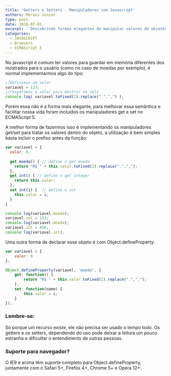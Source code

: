 ```yaml
---
title: 'Getters e Setters - Manipuladores com Javascript'
authors: Morais Junior
type: post
date: 2018-07-01
excerpt: ' Descobrindo formas elegantes de manipular valores de objetos'
categories:
  - JAVASCRIPT
  - Browsers  
  - ECMAScript 5
---
```

No javascript é comum ter valores para guardar em memória diferentes dos mostrados para o usuário (como no caso de moedas por exemplo), é normal implementarmos algo do tipo:

```javascript
//definimos um valor
variavel = 123;
//resgatamos o valor para mostrar na tela
console.log( variavel.toFixed(2).replace(".",",") );
```

Porém essa não é a forma mais elegante, para melhorar essa semântica e facilitar nossa vida foram incluídos os manipuladores get e set no ECMAScript 5.

A melhor forma de fazermos isso é implementando os manipuladores get/set para tratar os valores dentro do objeto, a utilização é bem simples basta incluir o prefixo antes da função:

```javascript
var variavel = {
  valor: 0,
  
  get moeda() { // define o get moeda
    return "R$ " + this.valor.toFixed(2).replace(".",",");
  },
  get int() { // define o get integer
    return this.valor;
  },  
  set int(i) {  // define o set
  	this.valor = i;
  }
}

console.log(variavel.moeda);
variavel.int = 123;
console.log(variavel.moeda);
variavel.int = 456;
console.log(variavel.int);
```

Uma outra forma de declarar esse objeto é com Object.defineProperty:

```javascript
var variavel = {
    valor: 0
};

Object.defineProperty(variavel, 'moeda', {
    get: function() {
        return "R$ " + this.valor.toFixed(2).replace(".",",");
    },
    set: function(name) {
        this.valor = i;
    }
});
```
### Lembre-se: 
Só porque um recurso existe, ele não precisa ser usado o tempo todo. Os getters e os setters, dependendo do uso pode deixar a leitura um pouco estranha e dificultar o entendimento de outras pessoas.

### Suporte para navegador?
O IE9 e acima têm suporte completo para Object.defineProperty, juntamente com o Safari 5+, Firefox 4+, Chrome 5+ e Opera 12+.
